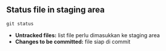 ## Status file in staging area
```js
git status
```

- <b>Untracked files:</b> list file perlu dimasukkan ke staging area 
- <b>Changes to be committed:</b> file siap di commit